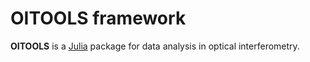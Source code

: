 # OITOOLS framework

**OITOOLS** is a [Julia](http://julialang.org/) package for data analysis in optical interferometry.
